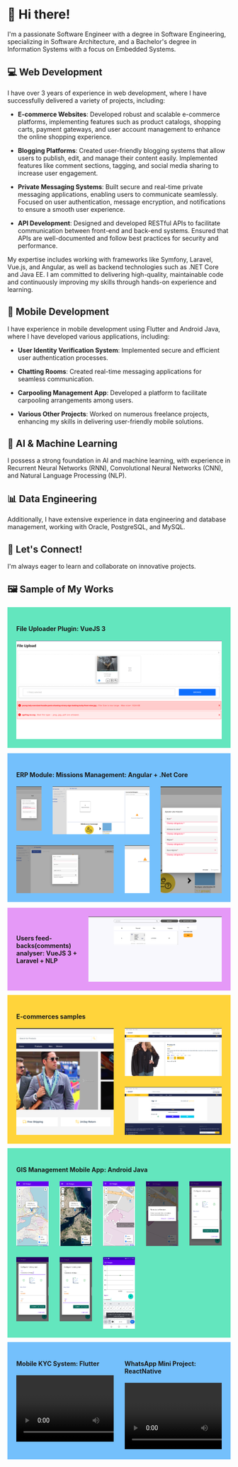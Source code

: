 # 👋 Hi there!

I'm a passionate Software Engineer with a degree in Software Engineering, specializing in Software Architecture, and a Bachelor's degree in Information Systems with a focus on Embedded Systems.

## 💻 Web Development
I have over 3 years of experience in web development, where I have successfully delivered a variety of projects, including:

- **E-commerce Websites**: Developed robust and scalable e-commerce platforms, implementing features such as product catalogs, shopping carts, payment gateways, and user account management to enhance the online shopping experience.
  
- **Blogging Platforms**: Created user-friendly blogging systems that allow users to publish, edit, and manage their content easily. Implemented features like comment sections, tagging, and social media sharing to increase user engagement.

- **Private Messaging Systems**: Built secure and real-time private messaging applications, enabling users to communicate seamlessly. Focused on user authentication, message encryption, and notifications to ensure a smooth user experience.

- **API Development**: Designed and developed RESTful APIs to facilitate communication between front-end and back-end systems. Ensured that APIs are well-documented and follow best practices for security and performance.

My expertise includes working with frameworks like Symfony, Laravel, Vue.js, and Angular, as well as backend technologies such as .NET Core and Java EE. I am committed to delivering high-quality, maintainable code and continuously improving my skills through hands-on experience and learning.

## 📱 Mobile Development
I have experience in mobile development using Flutter and Android Java, where I have developed various applications, including:

- **User Identity Verification System**: Implemented secure and efficient user authentication processes.
  
- **Chatting Rooms**: Created real-time messaging applications for seamless communication.
  
- **Carpooling Management App**: Developed a platform to facilitate carpooling arrangements among users.
  
- **Various Other Projects**: Worked on numerous freelance projects, enhancing my skills in delivering user-friendly mobile solutions.

## 🤖 AI & Machine Learning
I possess a strong foundation in AI and machine learning, with experience in Recurrent Neural Networks (RNN), Convolutional Neural Networks (CNN), and Natural Language Processing (NLP).

## 📊 Data Engineering
Additionally, I have extensive experience in data engineering and database management, working with Oracle, PostgreSQL, and MySQL.

## 🌟 Let's Connect!
I'm always eager to learn and collaborate on innovative projects.

## 🖼️ Sample of My Works
<div>
    <div style="background-color: #63e6be; margin-top: 20px; margin-bottom: 12.5px; padding: 20px;">
        <h4>File Uploader Plugin: VueJS 3</h4>
        <div style="display: grid; gap: 25px; grid-template-columns: 1fr; grid-template-rows: 1fr;">
            <img src="Screenshot from 2024-12-06 18-39-04.png" alt="File Uploader Plugin Screenshot" style="height: 100%; width: 100%; object-fit: cover; object-position: center;">
        </div>
    </div>
    <div style="background-color: #74c0fc; margin-top: 10px; margin-bottom: 12.5px; padding: 20px;">
        <h4>ERP Module: Missions Management: Angular + .Net Core</h4>
        <div style="display: grid; gap: 25px; grid-template-columns: repeat(12, 1fr); grid-template-rows: repeat(2, 1fr);">
            <div style="grid-column: 1 / span 2; grid-row: 1; border-radius: 20px;">
                <img src="Screenshot from 2024-12-06 19-24-42.png" alt="ERP Module Screenshot 1" style="height: 100px; width: 100px; object-fit: cover; object-position: center;">
            </div>
            <div style="grid-column: 3 / span 6; grid-row: 1; border-radius: 20px;">
                <img src="Screenshot from 2024-12-06 19-24-51.png" alt="ERP Module Screenshot 2" style="height: 100%; width: 100%; object-fit: cover; object-position: center;">
            </div>
            <div style="grid-column: 9 / span 4; grid-row: 1 / span 2; border-radius: 20px;">
                <img src="Screenshot from 2024-12-06 19-25-11.png" alt="ERP Module Screenshot 3" style="height: 100%; width: 100%; object-fit: cover; object-position: center;">
            </div>
            <div style="grid-column: 1 / span 6; grid-row: 2; border-radius: 20px;">
                <img src="Screenshot from 2024-12-06 19-25-21.png" alt="ERP Module Screenshot 4" style="height: 100%; width: 100%; object-fit: cover; object-position: center;">
            </div>
            <div style="grid-column: 7 / span 2; grid-row: 2; border-radius: 20px;">
                <img src="Screenshot from 2024-12-06 19-25-41.png" alt="ERP Module Screenshot 5" style="height: 100%; width: 100%; object-fit: cover; object-position: center;">
            </div>
        </div>
    </div>
    <div style="background-color: #e599f7; margin-top: 10px; margin-bottom: 10px; display: grid; gap: 25px; grid-template-columns: repeat(12, 1fr); grid-template-rows: 1fr; padding: 20px;">
        <div style="grid-column: 1 / span 4; display: flex; align-items: center;">
            <h4>Users feed-backs(comments) analyser: VueJS 3 + Laravel + NLP</h4>
        </div>
        <div style="grid-column: 5 / span 8; border-radius: 20px;">
            <img src="Screenshot from 2024-12-06 19-30-34.png" alt="Users Feedback Analyzer Screenshot" style="height: 100%; width: 100%; object-fit: cover; object-position: center;">
        </div>
    </div>
    <div style="background-color: #ffd43b; margin-top: 10px; margin-bottom: 10px; padding: 20px;">
        <h4>E-commerces samples</h4>
        <div style="display: grid; gap: 25px; grid-template-columns: repeat(12, 1fr); grid-template-rows: repeat(2, 1fr);">
            <div style="grid-column: 1 / span 6; grid-row: 1 / span 2; border-radius: 20px;">
                <img src="Screenshot from 2024-12-06 19-30-57.png" alt="E-commerce Sample Screenshot 1" style="height: 100%; width: 100%; object-fit: cover; object-position: center;">
            </div>
            <div style="grid-column: 7 / span 6; grid-row: 1; border-radius: 20px;">
                <img src="Screenshot from 2024-12-06 19-31-54.png" alt="E-commerce Sample Screenshot 2" style="height: 100%; width: 100%; object-fit: cover; object-position: center;">
            </div>
            <div style="grid-column: 7 / span 6; grid-row: 2; border-radius: 20px;">
                <img src="Screenshot from 2024-12-06 19-32-23.png" alt="E-commerce Sample Screenshot 3" style="height: 100%; width: 100%; object-fit: cover; object-position: center;">
            </div>
        </div>
    </div>
    <div style="background-color: #63e6be; margin-top: 10px; margin-bottom: 10px; padding: 20px;">
        <h4>GIS Management Mobile App: Android Java</h4>
        <div style="display: grid; gap: 25px; grid-template-columns: repeat(5, 1fr); grid-template-rows: auto;">
            <img src="Screenshot_20241206-154233.png" alt="GIS Management App Screenshot 1">
            <img src="Screenshot_20241206-154251.png" alt="GIS Management App Screenshot 2">
            <img src="Screenshot_20241206-154435.png" alt="GIS Management App Screenshot 3">
            <img src="Screenshot_20241206-154518.png" alt="GIS Management App Screenshot 4">
            <img src="Screenshot_20241206-154533.png" alt="GIS Management App Screenshot 5">
            <img src="Screenshot_20241206-154943.png" alt="GIS Management App Screenshot 6">
            <img src="Screenshot_20241206-155015.png" alt="GIS Management App Screenshot 7">
            <img src="Screenshot_20241206-155053.png" alt="GIS Management App Screenshot 8">
        </div>
    </div>
    <div style="background-color: #74c0fc; margin-top: 10px; margin-bottom: 10px; padding: 20px; display: grid; gap: 25px; grid-template-columns: repeat(2, 1fr); grid-template-rows: 1fr;">
        <div style="width: 100%; height: 100%; overflow: hidden;">
            <h4>Mobile KYC System: Flutter</h4>
            <video controls>
                <source src="Demo.mp4" type="video/mp4">
                Your browser does not support the video tag.
            </video>
        </div>
        <div style="width: 100%; height: 100%; overflow: hidden;">
            <h4>WhatsApp Mini Project: ReactNative</h4>
            <video controls>
                <source src="Demo.webm" type="video/webm">
                Your browser does not support the video tag.
            </video>
        </div>
    </div>
</div>

